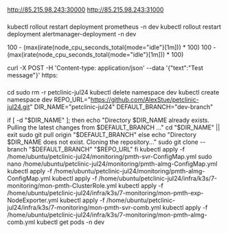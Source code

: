 




###

http://85.215.98.243:30000
http://85.215.98.243:31000

###

kubectl rollout restart deployment prometheus -n dev
kubectl rollout restart deployment alertmanager-deployment -n dev

100 - (max(irate(node_cpu_seconds_total{mode=\"idle\"}[1m])) * 100)
100 - (max(irate(node_cpu_seconds_total{mode="idle"}[1m])) * 100)

curl -X POST -H 'Content-type: application/json' --data '{"text":"Test message"}' https:


###

cd
sudo rm -r petclinic-jul24
kubectl delete namespace dev
kubectl create namespace dev
REPO_URL="https://github.com/AlexStue/petclinic-jul24.git"
DIR_NAME="petclinic-jul24"
DEFAULT_BRANCH="dev-branch"

if [ -d "$DIR_NAME" ]; then
  echo "Directory $DIR_NAME already exists. Pulling the latest changes from $DEFAULT_BRANCH ..."
  cd "$DIR_NAME" || exit
  sudo git pull origin "$DEFAULT_BRANCH"
else
  echo "Directory $DIR_NAME does not exist. Cloning the repository..."
  sudo git clone --branch "$DEFAULT_BRANCH" "$REPO_URL"
fi
kubectl apply -f /home/ubuntu/petclinic-jul24/monitoring/pmth-svr-ConfigMap.yml
sudo nano /home/ubuntu/petclinic-jul24/monitoring/pmth-almg-ConfigMap.yml
kubectl apply -f /home/ubuntu/petclinic-jul24/monitoring/pmth-almg-ConfigMap.yml
kubectl apply -f /home/ubuntu/petclinic-jul24/infra/k3s/7-monitoring/mon-pmth-ClusterRole.yml 
kubectl apply -f /home/ubuntu/petclinic-jul24/infra/k3s/7-monitoring/mon-pmth-exp-NodeExporter.yml
kubectl apply -f /home/ubuntu/petclinic-jul24/infra/k3s/7-monitoring/mon-pmth-svr-comb.yml
kubectl apply -f /home/ubuntu/petclinic-jul24/infra/k3s/7-monitoring/mon-pmth-almg-comb.yml
kubectl get pods -n dev

###

















#